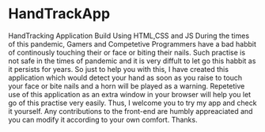 # HandTrackApp
HandTracking Application Build Using HTML,CSS and JS
During the times of this pandemic, Gamers and Competetive Programmers have a bad habbit of continously touching their or face or biting their nails.
Such practise is not safe in the times of pandemic and it is very diffult to let go this habbit as it persists for years.
So just to help you with this, I have created this application which would detect your hand as soon as you raise to touch your face or bite nails and a 
horn will be played as a warning.
Repetetive use of this application as an extra window in your browser will help you let go of this practise very easily.
Thus, I welcome you to try my app and check it  yourself.
Any contributions to the front-end are humbly appreaciated and you can modify it according to your own comfort.
Thanks.

